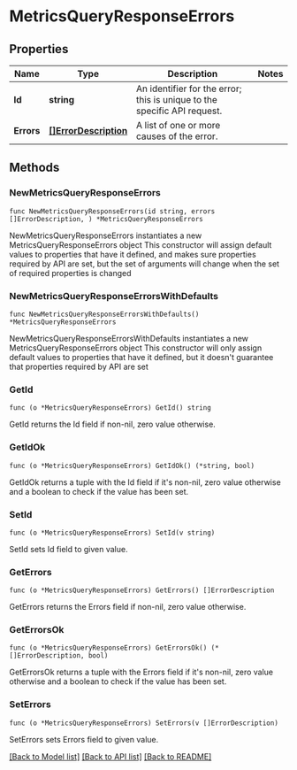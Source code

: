 # MetricsQueryResponseErrors

## Properties

Name | Type | Description | Notes
------------ | ------------- | ------------- | -------------
**Id** | **string** | An identifier for the error; this is unique to the specific API request. | 
**Errors** | [**[]ErrorDescription**](ErrorDescription.md) | A list of one or more causes of the error. | 

## Methods

### NewMetricsQueryResponseErrors

`func NewMetricsQueryResponseErrors(id string, errors []ErrorDescription, ) *MetricsQueryResponseErrors`

NewMetricsQueryResponseErrors instantiates a new MetricsQueryResponseErrors object
This constructor will assign default values to properties that have it defined,
and makes sure properties required by API are set, but the set of arguments
will change when the set of required properties is changed

### NewMetricsQueryResponseErrorsWithDefaults

`func NewMetricsQueryResponseErrorsWithDefaults() *MetricsQueryResponseErrors`

NewMetricsQueryResponseErrorsWithDefaults instantiates a new MetricsQueryResponseErrors object
This constructor will only assign default values to properties that have it defined,
but it doesn't guarantee that properties required by API are set

### GetId

`func (o *MetricsQueryResponseErrors) GetId() string`

GetId returns the Id field if non-nil, zero value otherwise.

### GetIdOk

`func (o *MetricsQueryResponseErrors) GetIdOk() (*string, bool)`

GetIdOk returns a tuple with the Id field if it's non-nil, zero value otherwise
and a boolean to check if the value has been set.

### SetId

`func (o *MetricsQueryResponseErrors) SetId(v string)`

SetId sets Id field to given value.


### GetErrors

`func (o *MetricsQueryResponseErrors) GetErrors() []ErrorDescription`

GetErrors returns the Errors field if non-nil, zero value otherwise.

### GetErrorsOk

`func (o *MetricsQueryResponseErrors) GetErrorsOk() (*[]ErrorDescription, bool)`

GetErrorsOk returns a tuple with the Errors field if it's non-nil, zero value otherwise
and a boolean to check if the value has been set.

### SetErrors

`func (o *MetricsQueryResponseErrors) SetErrors(v []ErrorDescription)`

SetErrors sets Errors field to given value.



[[Back to Model list]](../README.md#documentation-for-models) [[Back to API list]](../README.md#documentation-for-api-endpoints) [[Back to README]](../README.md)


